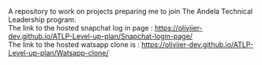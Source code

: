 A repository to work on projects preparing me to join The Andela Technical Leadership program.<br>
The link to the hosted snapchat log in page : https://oliviier-dev.github.io/ATLP-Level-up-plan/Snapchat-login-page/<br>
The link to the hosted watsapp clone is : https://oliviier-dev.github.io/ATLP-Level-up-plan/Watsapp-clone/<br>
